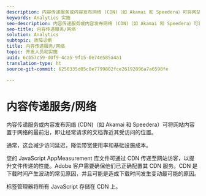 ```yaml
---
description: 内容传递服务或内容发布网络 (CDN)（如 Akamai 和 Speedera）可将网站内容置于网络的最前沿，即让经常请求的文档靠近其受访问的位置。
keywords: Analytics 实施
seo-description: 内容传递服务或内容发布网络 (CDN)（如 Akamai 和 Speedera）可将网站内容置于网络的最前沿，即让经常请求的文档靠近其受访问的位置。
seo-title: 内容传递服务/网络
solution: Analytics
subtopic: 故障诊断
title: 内容传递服务/网络
topic: 开发人员和实施
uuid: 6cb57c59-d0f9-4ca5-9f15-0e74e585a4a1
translation-type: ht
source-git-commit: 6250335d05c8e7799802fce26192896a7a6598fe

---
```



# 内容传递服务/网络

内容传递服务或内容发布网络 (CDN)（如 Akamai 和 Speedera）可将网站内容置于网络的最前沿，即让经常请求的文档靠近其受访问的位置。

通常，这会减少访问延迟，降低带宽使用率和基础设施成本。

您的 JavaScript AppMeasurement 库文件可通过 CDN 传递至网站访客，以提升文件传递的性能。Adobe 客户需要确保他们已正确配置其 CDN 服务。CDN 是下载时间产生波动的常见原因，并且可能是造成下载时间发生变动最可能的原因。

标签管理器将所有 JavaScript 存储在 CDN 上。
